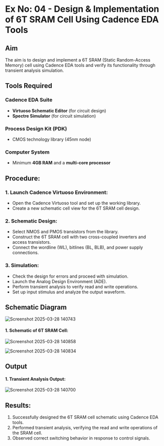 # Ex No: 04 - Design & Implementation of 6T SRAM Cell Using Cadence EDA Tools

## Aim
The aim is to design and implement a 6T SRAM (Static Random-Access Memory) cell using Cadence EDA tools and verify its functionality through transient analysis simulation.

## Tools Required

### Cadence EDA Suite
- **Virtuoso Schematic Editor** (for circuit design)
- **Spectre Simulator** (for circuit simulation)

### Process Design Kit (PDK)
- CMOS technology library (45nm node)  

### Computer System
- Minimum **4GB RAM** and a **multi-core processor**

## Procedure:
### 1. Launch Cadence Virtuoso Environment:
   - Open the Cadence Virtuoso tool and set up the working library.
   - Create a new schematic cell view for the 6T SRAM cell design.

### 2. Schematic Design:
   - Select NMOS and PMOS transistors from the library.
   - Construct the 6T SRAM cell with two cross-coupled inverters and access transistors.
   - Connect the wordline (WL), bitlines (BL, BLB), and power supply connections.

### 3. Simulation:
   - Check the design for errors and proceed with simulation.
   - Launch the Analog Design Environment (ADE).
   - Perform transient analysis to verify read and write operations.
   - Set up input stimulus and analyze the output waveform.

## Schematic Diagram
![Screenshot 2025-03-28 140743](https://github.com/user-attachments/assets/e6cda0a1-87b7-4976-8135-a5f3275aa0cf)

#### 1. Schematic of 6T SRAM Cell:

![Screenshot 2025-03-28 140858](https://github.com/user-attachments/assets/485a0179-70aa-428a-8f97-12edab84b6c4)

![Screenshot 2025-03-28 140834](https://github.com/user-attachments/assets/6a5a9cfb-7f59-4c5f-8ccc-1e6a1779c4f6)



## Output
#### 1. Transient Analysis Output:
![Screenshot 2025-03-28 140700](https://github.com/user-attachments/assets/de7b050a-48d5-4848-9b6a-2f071c448ff7)

## Results:
1. Successfully designed the 6T SRAM cell schematic using Cadence EDA tools.
2. Performed transient analysis, verifying the read and write operations of the SRAM cell.
3. Observed correct switching behavior in response to control signals.



